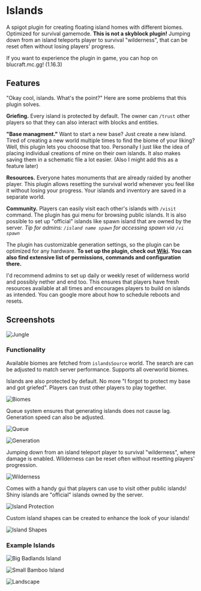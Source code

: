 # Islands
A spigot plugin for creating floating island homes with different biomes.
Optimized for survival gamemode. **This is not a skyblock plugin!**
Jumping down from an island teleports player to survival "wilderness", 
that can be reset often without losing players' progress.

If you want to experience the plugin in game, you can hop on blucraft.mc.gg! (1.16.3)

## Features
"Okay cool, islands. What's the point?" Here are some problems that this plugin solves.

**Griefing.**
Every island is protected by default.
The owner can `/trust` other players so that they can also interact with blocks and entities. 

**"Base managment."**
Want to start a new base? Just create a new island. Tired of creating a new world
multiple times to find the biome of your liking? Well, this plugin lets you chooose that too.
Personally I just like the idea of placing individual creations of mine on their own islands.
It also makes saving them in a schematic file a lot easier. (Also I might add this as a feature later)

**Resources.**
Everyone hates monuments that are already raided by another player.
This plugin allows resetting the survival world whenever you feel like it without losing your progress.
Your islands and inventory are saved in a separate world. 

**Community.** Players can easily visit each other's islands with `/visit` command.
The plugin has gui menu for browsing public islands. It is also possible to set up
"official" islands like spawn island that are owned by the server.
*Tip for admins: `/island name spawn` for accessing spawn via `/vi spawn`*

The plugin has customizable generation settings, so the plugin can be optimized for any hardware.
**To set up the plugin, check out [Wiki](https://github.com/aleksilassila/Islands/wiki).
You can also find extensive list of permissions, commands and configuration there.**

I'd recommend admins to set up daily or weekly reset of wilderness world and possibly nether and end too. 
This ensures that players have fresh resources available at all times and encourages players to build on islands as intended.
You can google more about how to schedule reboots and resets.

## Screenshots

![Jungle](screenshots/islandTypes/jungle_big.png?raw=true)

### Functionality
Available biomes are fetched from `islandsSource` world. 
The search are can be adjusted to match server performance.
Supports all overworld biomes.

Islands are also protected by default. No more "I forgot to protect my base and got griefed".
Players can trust other players to play together.

![Biomes](screenshots/functionality/biomes.png?raw=true)

Queue system ensures that generating islands does not cause lag.
Generation speed can also be adjusted.

![Queue](screenshots/functionality/queue.png?raw=true)

![Generation](screenshots/functionality/generation.png?raw=true)

Jumping down from an island teleport player to survival "wilderness",
where damage is enabled. Wilderness can be reset often without resetting players' progression.

![Wilderness](screenshots/functionality/wilderness.png?raw=true)

Comes with a handy gui that players can use to visit other public islands!
Shiny islands are "official" islands owned by the server.

![Island Protection](screenshots/functionality/visit_gui.png?raw=true)

Custom island shapes can be created to enhance the look of your islands!

![Island Shapes](screenshots/functionality/shapes.png?raw=true)


### Example Islands

![Big Badlands Island](screenshots/islandTypes/badlands_big.png?raw=true)

![Small Bamboo Island](screenshots/islandTypes/bamboo_small.png?raw=true)

![Landscape](screenshots/islandTypes/landscape.png?raw=true)

